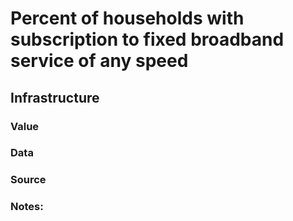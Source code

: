 # Percent of households with subscription to fixed broadband service of any speed

## Infrastructure

### Value

### Data

### Source

### Notes: